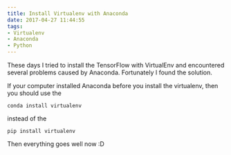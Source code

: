 ```yaml
---
title: Install Virtualenv with Anaconda
date: 2017-04-27 11:44:55
tags: 
- Virtualenv
- Anaconda
- Python
---
```

These days I tried to install the TensorFlow with VirtualEnv and encountered several problems caused by Anaconda. Fortunately I found the solution.

If your computer installed Anaconda before you install the virtualenv, then you should use the
```
conda install virtualenv
```

instead of the

```
pip install virtualenv
```

Then everything goes well now :D
